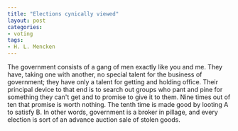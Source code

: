 ```yaml
---
title: "Elections cynically viewed"
layout: post
categories:
- voting
tags:
- H. L. Mencken
---
```


The government consists of a gang of men exactly like you and me. They have, taking one with another, no special talent for the business of government; they have only a talent for getting and holding office. Their principal device to that end is to search out groups who pant and pine for something they can't get and to promise to give it to them. Nine times out of ten that promise is worth nothing. The tenth time is made good by looting A to satisfy B. In other words, government is a broker in pillage, and every election is sort of an advance auction sale of stolen goods.